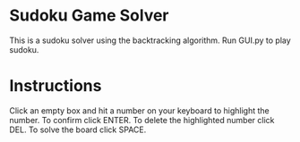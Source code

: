 # Sudoku Game Solver
This is a sudoku solver using the backtracking algorithm.
Run GUI.py to play sudoku.

# Instructions
Click an empty box and hit a number on your keyboard to highlight the number. To confirm click ENTER. To delete the highlighted number click DEL. To solve the board click SPACE.
